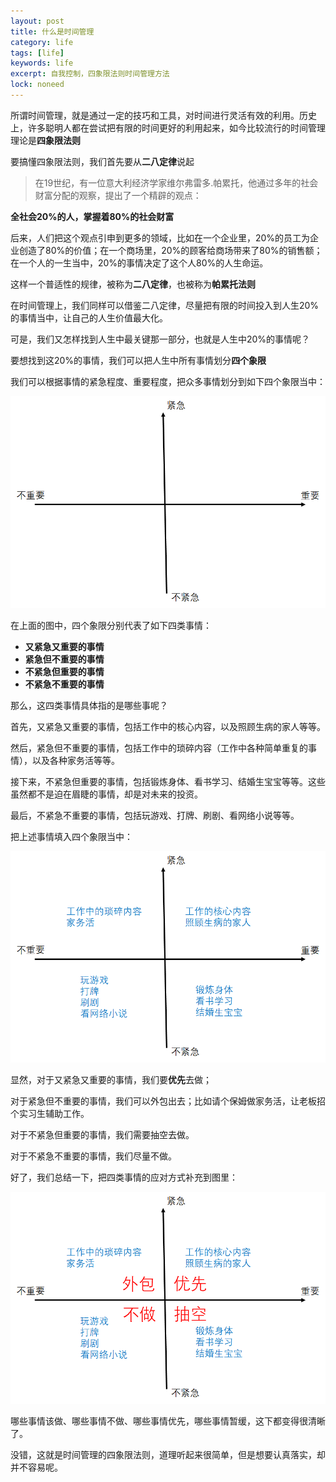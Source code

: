 ```yaml
---
layout: post
title: 什么是时间管理
category: life
tags: [life]
keywords: life
excerpt: 自我控制，四象限法则时间管理方法
lock: noneed
---
```


所谓时间管理，就是通过一定的技巧和工具，对时间进行灵活有效的利用。历史上，许多聪明人都在尝试把有限的时间更好的利用起来，如今比较流行的时间管理理论是**四象限法则**

要搞懂四象限法则，我们首先要从**二八定律**说起

> 在19世纪，有一位意大利经济学家维尔弗雷多.帕累托，他通过多年的社会财富分配的观察，提出了一个精辟的观点：

**全社会20%的人，掌握着80%的社会财富**

后来，人们把这个观点引申到更多的领域，比如在一个企业里，20%的员工为企业创造了80%的价值；在一个商场里，20%的顾客给商场带来了80%的销售额；在一个人的一生当中，20%的事情决定了这个人80%的人生命运。

这样一个普适性的规律，被称为**二八定律**，也被称为**帕累托法则**

在时间管理上，我们同样可以借鉴二八定律，尽量把有限的时间投入到人生20%的事情当中，让自己的人生价值最大化。

可是，我们又怎样找到人生中最关键那一部分，也就是人生中20%的事情呢？

要想找到这20%的事情，我们可以把人生中所有事情划分**四个象限**

我们可以根据事情的紧急程度、重要程度，把众多事情划分到如下四个象限当中：

![](/assets/images/2021/life/control-time-1.jpg)

在上面的图中，四个象限分别代表了如下四类事情：

- **又紧急又重要的事情**
- **紧急但不重要的事情**
- **不紧急但重要的事情**
- **不紧急不重要的事情**

那么，这四类事情具体指的是哪些事呢？

首先，又紧急又重要的事情，包括工作中的核心内容，以及照顾生病的家人等等。

然后，紧急但不重要的事情，包括工作中的琐碎内容（工作中各种简单重复的事情），以及各种家务活等等。

接下来，不紧急但重要的事情，包括锻炼身体、看书学习、结婚生宝宝等等。这些虽然都不是迫在眉睫的事情，却是对未来的投资。

最后，不紧急不重要的事情，包括玩游戏、打牌、刷剧、看网络小说等等。

把上述事情填入四个象限当中：

![](/assets/images/2021/life/control-time-2.jpg)

显然，对于又紧急又重要的事情，我们要**优先**去做；

对于紧急但不重要的事情，我们可以外包出去；比如请个保姆做家务活，让老板招个实习生辅助工作。

对于不紧急但重要的事情，我们需要抽空去做。

对于不紧急不重要的事情，我们尽量不做。

好了，我们总结一下，把四类事情的应对方式补充到图里：

![](/assets/images/2021/life/control-time-3.jpg)

哪些事情该做、哪些事情不做、哪些事情优先，哪些事情暂缓，这下都变得很清晰了。

没错，这就是时间管理的四象限法则，道理听起来很简单，但是想要认真落实，却并不容易呢。








